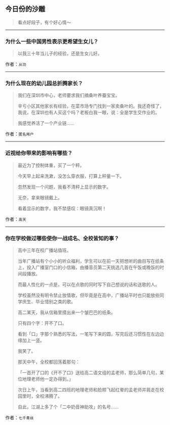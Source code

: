 ## 今日份的沙雕

> 看点好段子，有个好心情～


 
---

### 为什么一些中国男性表示更希望生女儿？

> 以我三十年当儿子的经验，还是生女儿好。


作者：`从功`

---

### 为什么现在的幼儿园总折腾家长？

> 我们在深圳市中心，老师要求我们摘桑叶养蚕宝宝。
> 
> 辛亏小区其他家长有经验，在菜市场专门找到一家卖桑叶的。我还奇怪了，我说，在深圳也有人买这个吗？老板白我一眼，说：全是学生交作业的。
> 
> 我感觉养活了一个产业链……


作者：`匿名用户`

---

### 近视给你带来的影响有哪些？

> 最近为了控制体重，买了一个秤。
> 
> 今天早上起来洗漱，没怎么穿衣服，打算上秤量一下。
> 
> 忽然发现一个问题，我看不清秤上显示的数字。
> 
> 无奈，拿来眼镜戴上。
> 
> 看着显示的数字，我不禁感叹：眼镜真沉啊！


作者：`高天`

---

### 你在学校做过哪些使你一战成名、全校皆知的事？

> 高中三年在校广播站值班。
> 
> 当年广播站有个小小的听众福利，学生可以在前一天把想听的曲目写在纸条上，投入广播室门口的小信箱，由播音员第二天挑选几首在午饭或晚饭的时间段播放。
> 
> 而最人性化的一点是，可以在点歌的同时写下自己想说的话和送歌的人。
> 
> 学校虽然没有明令禁止放情歌，但毕竟是在高中，广播站平时也只能放些同学庆生、毕业惜别之类的歌。
> 
> 高二某天，我从信箱里摸出来一个皱巴巴的纸条。
> 
> 只有四个字：开不了口。
> 
> 看到「口」字那个熟悉的写法，一笔写下来的圆，写完后还习惯性在左边边缘加上一竖。
> 
> 我笑了。
> 
> 那天中午，全校都回荡着那句：
> 
> 「一首开了口的《开不了口》送给高二语文组的孟老师，那么简单几句，某位地理老师他一定办得到。」
> 
> 次日上午，当看到高二四班的地理老师和脸颊飞起红晕的孟老师并肩走在校园里时，全校沸腾了。
> 
> 自此，江湖上多了个「二中奶音神助攻」的名号……


作者：`七千青丝`